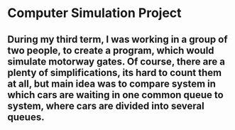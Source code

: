 # Computer Simulation Project
## During my third term, I was working in a group of two people, to create a program, which would simulate motorway gates. Of course, there are a plenty of simplifications, its hard to count them at all, but main idea was to compare system in which cars are waiting in one common queue to system, where cars are divided into several queues. 
